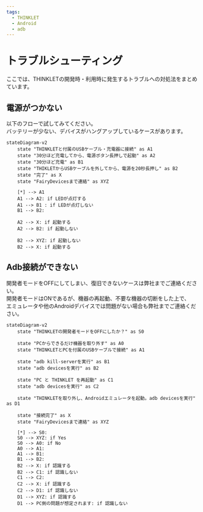 ```yaml
---
tags:
  - THINKLET
  - Android
  - adb
---
```


# トラブルシューティング
ここでは、THINKLETの開発時・利用時に発生するトラブルへの対処法をまとめています。

## 電源がつかない
以下のフローで試してみてください。  
バッテリーが少ない、デバイスがハングアップしているケースがあります。

```mermaid
stateDiagram-v2
    state "THINKLETと付属のUSBケーブル・充電器に接続" as A1
    state "30分ほど充電してから、電源ボタン長押しで起動" as A2
    state "30分ほど充電" as B1
    state "THIKLETからUSBケーブルを外してから、電源を20秒長押し" as B2
    state "完了" as X
    state "FairyDevicesまで連絡" as XYZ

    [*] --> A1
    A1 --> A2: if LEDが点灯する
    A1 --> B1 : if LEDが点灯しない
    B1 --> B2: 

    A2 --> X: if 起動する
    A2 --> B2: if 起動しない

    B2 --> XYZ: if 起動しない
    B2 --> X: if 起動する
```

## Adb接続ができない
開発者モードをOFFにしてしまい、復旧できないケースは弊社までご連絡ください。  
開発者モードはONであるが、機器の再起動、不要な機器の切断をした上で、  
エミュレータや他のAndroidデバイスでは問題がない場合も弊社までご連絡ください。

```mermaid
stateDiagram-v2
    state "THINKLETの開発者モードをOFFにしたか？" as S0

    state "PCからできるだけ機器を取り外す" as A0
    state "THINKLETとPCを付属のUSBケーブルで接続" as A1

    state "adb kill-serverを実行" as B1
    state "adb devicesを実行" as B2

    state "PC と THINKLET を再起動" as C1
    state "adb devicesを実行" as C2

    state "THINKLETを取り外し、Androidエミュレータを起動。adb devicesを実行" as D1

    state "接続完了" as X
    state "FairyDevicesまで連絡" as XYZ

    [*] --> S0: 
    S0 --> XYZ: if Yes
    S0 --> A0: if No
    A0 --> A1: 
    A1 --> B1: 
    B1 --> B2: 
    B2 --> X: if 認識する
    B2 --> C1: if 認識しない
    C1 --> C2: 
    C2 --> X: if 認識する
    C2 --> D1: if 認識しない
    D1 --> XYZ: if 認識する
    D1 --> PC側の問題が想定されます: if 認識しない
```
